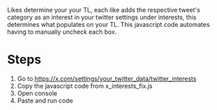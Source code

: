 Likes determine your your TL, each like adds the respective tweet's category as an interest in your twitter settings under interests, this determines what populates on your TL.
This javascript code automates having to manually uncheck each box.

# Steps
1. Go to https://x.com/settings/your_twitter_data/twitter_interests
2. Copy the javascript code from x_interests_fix.js
3. Open console
4. Paste and run code

